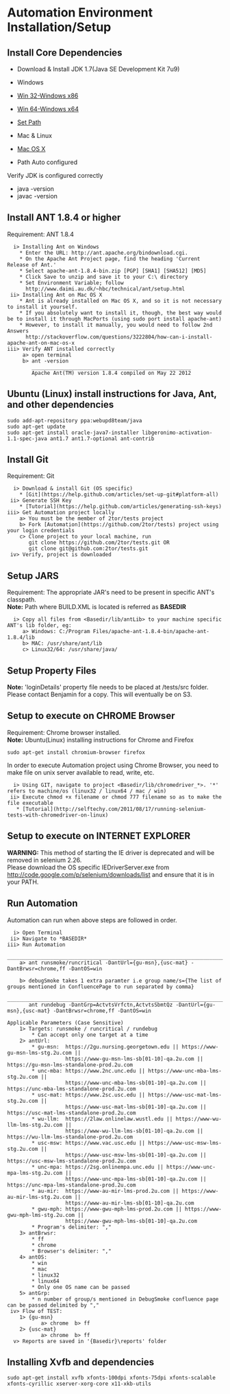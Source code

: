 # Automation Environment Installation/Setup

Install Core Dependencies
-------------------------

* Download & Install JDK 1.7(Java SE Development Kit 7u9)
*  Windows
 * [Win 32-Windows x86](http://www.oracle.com/technetwork/java/javase/downloads/jdk7u9-downloads-1859576.html)
 * [Win 64-Windows x64](http://www.oracle.com/technetwork/java/javase/downloads/jdk7u9-downloads-1859576.html)
 * [Set Path](http://java.com/en/download/help/path.xml)

*  Mac & Linux
 * [Mac OS X](http://www.oracle.com/technetwork/java/javase/downloads/jdk7u9-downloads-1859576.html)
 * Path Auto configured		 

Verify JDK is configured correctly
 * java -version
 * javac -version	
	
	
Install ANT 1.8.4 or higher
---------------------------
Requirement: ANT 1.8.4

	  i> Installing Ant on Windows
		* Enter the URL: http://ant.apache.org/bindownload.cgi.
		* On the Apache Ant Project page, find the heading 'Current Release of Ant.'
		* Select apache-ant-1.8.4-bin.zip [PGP] [SHA1] [SHA512] [MD5]
		* Click Save to unzip and save it to your C:\ directory 
		* Set Environment Variable; follow 
		  http://www.daimi.au.dk/~hbc/technical/ant/setup.html
     ii> Installing Ant on Mac OS X
		* Ant is already installed on Mac OS X, and so it is not necessary to install it yourself.		 	
		* If you absolutely want to install it, though, the best way would be to install it through MacPorts (using sudo port install apache-ant)
		* However, to install it manually, you would need to follow 2nd Answers
		  http://stackoverflow.com/questions/3222804/how-can-i-install-apache-ant-on-mac-os-x
    iii> Verify ANT installed correctly 
	     a> open terminal
		 b> ant -version
		    ____________________________________________________
		    Apache Ant(TM) version 1.8.4 compiled on May 22 2012
			

Ubuntu (Linux) install instructions for Java, Ant, and other dependencies
-------------------------------------------------------------------------

    sudo add-apt-repository ppa:webupd8team/java
    sudo apt-get update
    sudo apt-get install oracle-java7-installer libgeronimo-activation-1.1-spec-java ant1.7 ant1.7-optional ant-contrib

Install Git
-----------
Requirement: Git

	  i> Download & install Git (OS specific)
	  	* [Git](https://help.github.com/articles/set-up-git#platform-all)
     ii> Generate SSH Key
     	* [Tutorial](https://help.github.com/articles/generating-ssh-keys)     	
    iii> Get Automation project locally
		a> You must be the member of 2tor/tests project
        b> Fork [Automation](https://github.com/2tor/tests) project using your login credentials
        c> Clone project to your local machine, run 
		   git clone https://github.com/2tor/tests.git OR
           git clone git@github.com:2tor/tests.git
     iv> Verify, project is downloaded     
	

Setup JARS
----------
Requirement: The appropriate JAR's need to be present in specific ANT's classpath. <br />
**Note:** Path where BUILD.XML is located is referred as **BASEDIR**

      i> Copy all files from <Basedir/lib/antLib> to your machine specific ANT's lib folder, eg:
		 a> Windows: C:/Program Files/apache-ant-1.8.4-bin/apache-ant-1.8.4/lib
		 b> MAC: /usr/share/ant/lib
		 c> Linux32/64: /usr/share/java/
		
Setup Property Files
--------------------
**Note:** 'loginDetails' property file needs to be placed at /tests/src folder.  Please contact Benjamin for a copy. This will eventually be on S3. <br />


Setup to execute on CHROME Browser
----------------------------------
Requirement: Chrome browser installed. <br />
**Note:** Ubuntu(Linux) installing instructions for Chrome and Firefox
         
	sudo apt-get install chromium-browser firefox

In order to execute Automation project using Chrome Browser, you need to make file on unix server available to read, write, etc.

      i> Using GIT, navigate to project <Basedir/lib/chromedriver_*>. '*' refers to machine/os (linux32 / linux64 / mac / win)
     ii> Execute chmod +x filename or chmod 777 filename so as to make the file executable
       * [Tutorial](http://selftechy.com/2011/08/17/running-selenium-tests-with-chromedriver-on-linux)
	   

Setup to execute on INTERNET EXPLORER
-------------------------------------
**WARNING:** This method of starting the IE driver is deprecated and will be removed in selenium 2.26. <br />
Please download the OS specific IEDriverServer.exe from http://code.google.com/p/selenium/downloads/list and ensure that it is in your PATH.
	   

Run Automation
--------------
Automation can run when above steps are followed in order.

      i> Open Terminal
     ii> Navigate to *BASEDIR*
	iii> Run Automation
	       _______________________________________________________________________________________________
		a> ant runsmoke/runcritical -DantUrl={gu-msn},{usc-mat} -DantBrwsr=chrome,ff -DantOS=win 
		
		b> debugSmoke takes 1 extra paramter i.e group name/s={The list of groups mentioned in ConfluencePage to run separated by comma}
		   ______________________________________________________________________________________________________________________	
		   ant rundebug -DantGrp=ActvtsVrfctn,ActvtsSbmtQz -DantUrl={gu-msn},{usc-mat} -DantBrwsr=chrome,ff -DantOS=win 
	
	Applicable Parameters (Case Sensitive)
		1> Targets: runsmoke / runcritical / rundebug
			* Can accept only one target at a time
        2> antUrl:
        	* gu-msn:  https://2gu.nursing.georgetown.edu || https://www-gu-msn-lms-stg.2u.com || 
			           https://www-gu-msn-lms-sb[01-10]-qa.2u.com || https://gu-msn-lms-standalone-prod.2u.com					  
        	* unc-mba: https://www.2nc.unc.edu || https://www-unc-mba-lms-stg.2u.com || 
			           https://www-unc-mba-lms-sb[01-10]-qa.2u.com || https://unc-mba-lms-standalone-prod.2u.com
        	* usc-mat: https://www.2sc.usc.edu || https://www-usc-mat-lms-stg.2u.com || 
			           https://www-usc-mat-lms-sb[01-10]-qa.2u.com || https://usc-mat-lms-standalone-prod.2u.com
        	* wu-llm:  https://2law.onlinelaw.wustl.edu || https://www-wu-llm-lms-stg.2u.com || 
			           https://www-wu-llm-lms-sb[01-10]-qa.2u.com || https://wu-llm-lms-standalone-prod.2u.com
        	* usc-msw: https://www.vac.usc.edu || https://www-usc-msw-lms-stg.2u.com || 
			           https://www-usc-msw-lms-sb[01-10]-qa.2u.com || https://usc-msw-lms-standalone-prod.2u.com
        	* unc-mpa: https://2sg.onlinempa.unc.edu || https://www-unc-mpa-lms-stg.2u.com || 
			           https://www-unc-mpa-lms-sb[01-10]-qa.2u.com || https://unc-mpa-lms-standalone-prod.2u.com
			* au-mir:  https://www-au-mir-lms-prod.2u.com || https://www-au-mir-lms-stg.2u.com || 
			           https://www-au-mir-lms-sb[01-10]-qa.2u.com			           
        	* gwu-mph: https://www-gwu-mph-lms-prod.2u.com || https://www-gwu-mph-lms-stg.2u.com || 
			           https://www-gwu-mph-lms-sb[01-10]-qa.2u.com
        	* Program's delimiter: ","	
		3> antBrwsr: 
			* ff
			* chrome
			* Browser's delimiter: ","
		4> antOS: 
			* win 
			* mac 
			* linux32
			* linux64
			* Only one OS name can be passed
		5> antGrp:
			* n number of group/s mentioned in DebugSmoke confluence page can be passed delimited by ","
     iv> Flow of TEST:
     	1> {gu-msn}            
			   a> chrome  b> ff			
        2> {usc-mat}            
			   a> chrome  b> ff			
	  v> Reports are saved in '{Basedir}\reports' folder


## Installing Xvfb and dependencies

    sudo apt-get install xvfb xfonts-100dpi xfonts-75dpi xfonts-scalable xfonts-cyrillic xserver-xorg-core x11-xkb-utils

